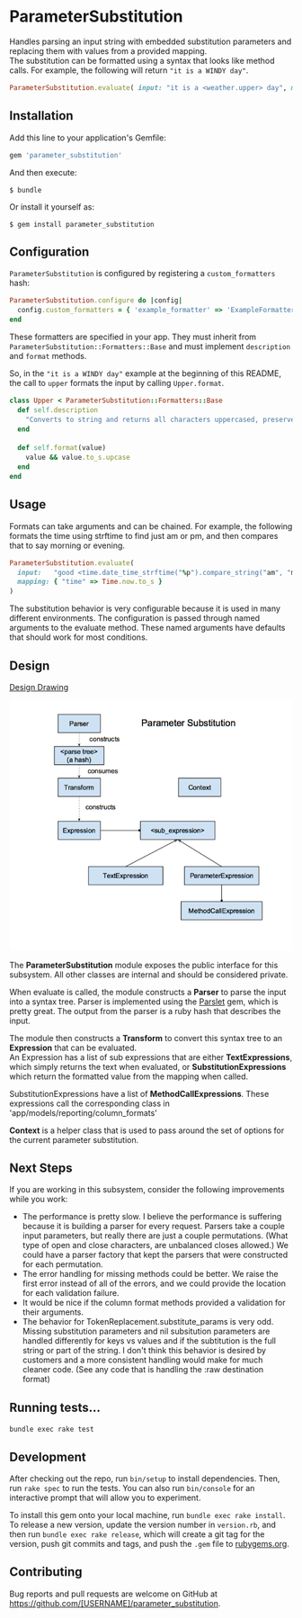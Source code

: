 # ParameterSubstitution

Handles parsing an input string with embedded substitution parameters and replacing them with values from a provided mapping.  
The substitution can be formatted using a syntax that looks like method calls.  For example, the following will return `"it is a WINDY day"`.

```ruby
ParameterSubstitution.evaluate( input: "it is a <weather.upper> day", mapping: { "weather" => "windy" } )
```

## Installation

Add this line to your application's Gemfile:
```ruby
gem 'parameter_substitution'
```

And then execute:
```
$ bundle
```

Or install it yourself as:
```
$ gem install parameter_substitution
```


## Configuration
`ParameterSubstitution` is configured by registering a `custom_formatters` hash:
```ruby
ParameterSubstitution.configure do |config|
  config.custom_formatters = { 'example_formatter' => 'ExampleFormatter' }
end
```
These formatters are specified in your app. They must inherit from `ParameterSubstitution::Formatters::Base` and must implement `description` and `format` methods. 

So, in the `"it is a WINDY day"` example at the beginning of this README, the call to `upper` formats the input by calling `Upper.format`.
```ruby
class Upper < ParameterSubstitution::Formatters::Base
  def self.description
    "Converts to string and returns all characters uppercased, preserves nil"
  end

  def self.format(value)
    value && value.to_s.upcase
  end
end
```

## Usage
Formats can take arguments and can be chained.  For example, the following formats the time using strftime to find just am or pm, and then compares that to say morning or evening.

```ruby
ParameterSubstitution.evaluate(
  input:   "good <time.date_time_strftime("%p").compare_string("am", "morning", "evening")>",
  mapping: { "time" => Time.now.to_s }
)
```

The substitution behavior is very configurable because it is used in many different environments.  The configuration is passed through named arguments to the evaluate method.  These named arguments have defaults that should work for most conditions.


## Design

[Design Drawing](https://docs.google.com/drawings/d/1A1nQVw_oh0dfN52pHNX19NtuEB5RY7RpM6Fv9bToGV4/edit)

![ParameterSubstitutionDesign](./parameter_subsitution_design.png)

The **ParameterSubstitution** module exposes the public interface for this subsystem.  All other classes are internal and should be considered private.

When evaluate is called, the module constructs a **Parser** to parse the input into a syntax tree.  Parser is implemented using the 
[Parslet](http://kschiess.github.io/parslet/) gem, which is pretty great.   The output from the parser is a ruby hash that describes the input.

The module then constructs a **Transform** to convert this syntax tree to an **Expression** that can be evaluated.  
An Expression has a list of sub expressions that are either **TextExpressions**, which simply returns the text when evaluated, or **SubstitutionExpressions** which return the formatted value from the mapping when called.  

SubstitutionExpressions have a list of **MethodCallExpressions**.   These expressions call the corresponding class in 'app/models/reporting/column_formats'  

**Context** is a helper class that is used to pass around the set of options for the current parameter substitution.  

## Next Steps

If you are working in this subsystem, consider the following improvements while you work:

 * The performance is pretty slow.  I believe the performance is suffering because it is building a parser for every request. Parsers take a couple input parameters, but really there are just a couple permutations.  (What type of open and close characters, are unbalanced closes allowed.)  We could have a parser factory that kept the parsers that were constructed for each permutation.
 * The error handling for missing methods could be better.  We raise the first error instead of all of the errors, and we could provide the location for each validation failure.
 * It would be nice if the column format methods provided a validation for their arguments.
 * The behavior for TokenReplacement.substitute_params is very odd.  Missing substitution parameters and nil subsitution parameters are handled differently for keys vs values and if the subtitution is the full string or part of the string.  I don't think this behavior is desired by customers and a more consistent handling would make for much cleaner code.  (See any code that is handling the :raw destination format)

## Running tests...

```
bundle exec rake test
```

## Development

After checking out the repo, run `bin/setup` to install dependencies. Then, run `rake spec` to run the tests. You can also run `bin/console` for an interactive prompt that will allow you to experiment.

To install this gem onto your local machine, run `bundle exec rake install`. To release a new version, update the version number in `version.rb`, and then run `bundle exec rake release`, which will create a git tag for the version, push git commits and tags, and push the `.gem` file to [rubygems.org](https://rubygems.org).

## Contributing

Bug reports and pull requests are welcome on GitHub at https://github.com/[USERNAME]/parameter_substitution.
